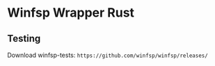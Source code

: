 # Winfsp Wrapper Rust

## Testing
Download winfsp-tests: `https://github.com/winfsp/winfsp/releases/`